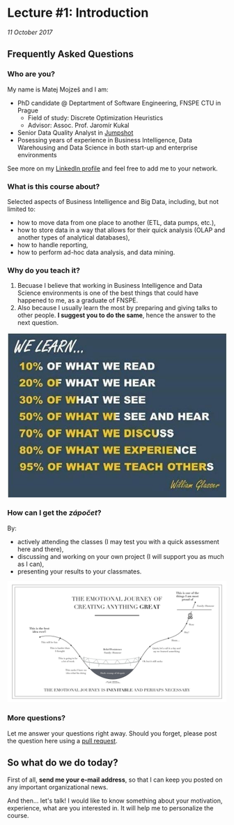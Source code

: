 # Lecture #1: Introduction

_11 October 2017_


## Frequently Asked Questions


### Who are you?

My name is Matej Mojzeš and I am:

* PhD candidate @ Deptartment of Software Engineering, FNSPE CTU in Prague
  * Field of study: Discrete Optimization Heuristics
  * Advisor: Assoc. Prof. Jaromír Kukal
* Senior Data Quality Analyst in [Jumpshot](https://www.jumpshot.com)
* Posessing years of experience in Business Intelligence, Data Warehousing and Data Science in both start-up and enterprise environments

See more on my [LinkedIn profile](https://www.linkedin.com/in/matejmojzes) and feel free to add me to your network.


### What is this course about?

Selected aspects of Business Intelligence and Big Data, including, but not limited to:

* how to move data from one place to another (ETL, data pumps, etc.),
* how to store data in a way that allows for their quick analysis (OLAP and another types of analytical databases),
* how to handle reporting,
* how to perform ad-hoc data analysis, and data mining.


### Why do you teach it?

1. Becuase I believe that working in Business Intelligence and Data Science environments is one of the best things that could have happened to me, as a graduate of FNSPE. 
2. Also because I usually learn the most by preparing and giving talks to other people. **I suggest you to do the same**, hence the answer to the next question.

![How does the learning work](files/learning.jpeg)

### How can I get the _zápočet_?

By:
* actively attending the classes (I may test you with a quick assessment here and there), 
* discussing and working on your own project (I will support you as much as I can),
* presenting your results to your classmates.

![Journey to greatness](files/journey_to_greatness.jpg)


### More questions?

Let me answer your questions right away. Should you forget, please post the question here using a [pull request](https://help.github.com/articles/about-pull-requests/).


## So what do we do today?

First of all, **send me your e-mail address**, so that I can keep you posted on any important organizational news.

And then... let's talk! I would like to know something about your motivation, experience, what are you interested in. It will help me to personalize the course.
